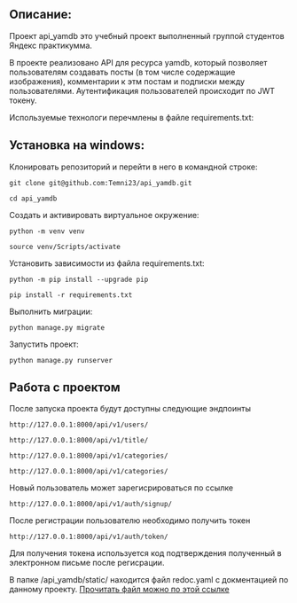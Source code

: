 ## Описание:
Проект api_yamdb это учебный проект выполненный группой студентов Яндекс 
практикумма. 

В проекте реализовано API для ресурса yamdb, который позволяет пользователям создавать посты (в том числе содержащие изображения), комментарии к этм постам и подписки между пользователями.
Аутентификация пользователей происходит по JWT токену.

Используемые технологи перечмлены в файле requirements.txt:

## Установка на windows:

Клонировать репозиторий и перейти в него в командной строке:

```
git clone git@github.com:Temni23/api_yamdb.git
```

```
cd api_yamdb
```

Cоздать и активировать виртуальное окружение:

```
python -m venv venv
```

```
source venv/Scripts/activate
```

Установить зависимости из файла requirements.txt:

```
python -m pip install --upgrade pip
```

```
pip install -r requirements.txt
```

Выполнить миграции:

```
python manage.py migrate
```

Запустить проект:

```
python manage.py runserver
```

## Работа с проектом

После запуска проекта будут доступны следующие эндпоинты
```
http://127.0.0.1:8000/api/v1/users/
```
```
http://127.0.0.1:8000/api/v1/title/
```
```
http://127.0.0.1:8000/api/v1/categories/
```
```
http://127.0.0.1:8000/api/v1/categories/
```

Новый пользователь может зарегисрироваться по ссылке 

```
http://127.0.0.1:8000/api/v1/auth/signup/
```
После регистрации пользователю необходимо получить токен 
```
http://127.0.0.1:8000/api/v1/auth/token/
```
Для получения токена используется код подтверждения полученный в 
электронном письме после регисрации.

В папке /api_yamdb/static/ находится файл redoc.yaml с докментацией по данному 
проекту.  [Прочитать файл можно по этой ссылке](https://redocly.github.io/redoc/)
